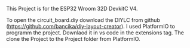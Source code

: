 This Project is for the ESP32 Wroom 32D DevkitC V4.

To open the circuit_board.diy download the DIYLC from github (https://github.com/bancika/diy-layout-creator).
I used PlatformIO to programm the project. Downlaod it in vs code in the extensions tag. The clone the Project to the Project folder from PlatformIO.